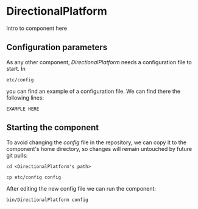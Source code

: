 # DirectionalPlatform
Intro to component here


## Configuration parameters
As any other component, *DirectionalPlatform* needs a configuration file to start. In
```
etc/config
```
you can find an example of a configuration file. We can find there the following lines:
```
EXAMPLE HERE
```

## Starting the component
To avoid changing the *config* file in the repository, we can copy it to the component's home directory, so changes will remain untouched by future git pulls:

```
cd <DirectionalPlatform's path> 
```
```
cp etc/config config
```

After editing the new config file we can run the component:

```
bin/DirectionalPlatform config
```
